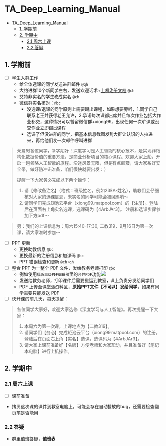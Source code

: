 # TA_Deep_Learning_Manual

- [TA\_Deep\_Learning\_Manual](#ta_deep_learning_manual)
  - [1. 学期前](#1-学期前)
  - [2. 学期中](#2-学期中)
    - [2.1 周六上课](#21-周六上课)
    - [2.2 答疑](#22-答疑)

## 1. 学期前

- [ ] 学生入群工作
  - 给全体选课的同学发送进群邮件 `@qh`
  - 大约进群10个新同学左右，发送欢迎话术+[上机注册文档](/files/深度学习课程学习平台使用指南.pdf) `@ch`
  - 艾特非实名的学生改成实名 `@ch`
  - 微信群实名核对：`@bc`
    - 没选课/退课的同学原则上需要踢出课程，如果想要旁听，1.同学自己联系老王并获得老王允许，2.承诺每次课都出席并且每次作业包括大作业都交，这种情况可以暂留微信群+xiong99，出现任何一次旷课或没交作业立即踢出课程
    - 选课了但没进群的同学，把基本信息截图发到大群让认识的人拉进来，再给他们发一次邮件呼叫进群
  



  
> 亲爱的各位同学，新学期好！深度学习是人工智能的核心技术，是实现非结构化数据价值的重要方法，是商业分析项目的核心课程。欢迎大家上船，开启一趟领略人工智能的旅程。沿途风景无限，但是有点颠簸，请大家系好安全带，做好防冲击准备，咱们很快就要出发：）
>
> 提醒一下大家务必完成以下两个操作：
> 1. 请【修改备注名】（格式：班级姓名，例如23BA-姓名），助教们会仔细核对大家的选课信息，未实名的同学可能会被误踢哟～
> 2. 请同学们完成矩池云平台（xiong99.matpool.com）的【注册】。登陆后在页面右上角实名选课，选课码为【4ArbJAr3】。 注册和选课步骤参加下方pdf～

> 另：我们的上课信息为：周六15:40-17:30, 二教319，9月16日为第一次课，请大家准时参加～


- [ ] PPT 更新
  - 更换助教信息 `@bc`
  - 更换最新的注册信息和加课码 `@bc`
  - PPT 错误检查和更新 `@ch+qh`
- [ ] 整合 PPT 为一整个 PDF 文件，发给教务老师打印 `@bc`
  - 例如使用`福昕高级PDF编辑器`里的`合并PDF`功能![](pics/fuxin.png)
  - 发送给教务老师，打印课件后需要搬运到教室，课上负责分发给同学们
  - PDF 上传至课堂派资料区，**原始PPT文件【不可以】发给同学**，如果有同学需要只能发送 PDF
- [ ] 快开课的前几天，每天提醒：
> 各位同学大家好，欢迎大家选修《深度学习与人工智能》。再次提醒一下大家：
> 1. 本周六为第一次课，上课地点为【二教319】。
> 2. 请同学们【务必】完成矩池云平台（xiong99.matpool.com）的注册。登陆后在页面右上角【实名】选课，选课码为【4ArbJAr3】。 
> 3. 请大家上课前准备好【名牌】方便老师和大家互动，并且准备好【笔记本电脑】进行上机操作。


## 2. 学期中

### 2.1 周六上课

- [ ] 课前准备
 - 拷贝这次课的课件到教室电脑上，可能会存在自动播放的bug，还需要检查翻页笔是否能用


### 2.2 答疑

- 群里值班答疑，**值班表**